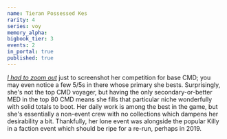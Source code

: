 ```yaml
---
name: Tieran Possessed Kes
rarity: 4
series: voy
memory_alpha:
bigbook_tier: 3
events: 2
in_portal: true
published: true
---
```


[_I had to zoom out_](https://i.imgur.com/6WbvSui.png) just to screenshot her competition for base CMD; you may even notice a few 5/5s in there whose primary she bests. Surprisingly, she's not the top CMD voyager, but having the only secondary-or-better MED in the top 80 CMD means she fills that particular niche wonderfully with solid totals to boot. Her daily work is among the best in the game, but she's essentially a non-event crew with no collections which dampens her desirability a bit. Thankfully, her lone event was alongside the popular Killy in a faction event which should be ripe for a re-run, perhaps in 2019.
